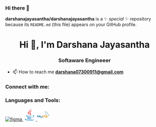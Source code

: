 ### Hi there 👋


**darshanajayasantha/darshanajayasantha** is a ✨ _special_ ✨ repository because its `README.md` (this file) appears on your GitHub profile.

<h1 align="center">Hi 👋, I'm Darshana Jayasantha</h1>
<h3 align="center">Softaware Engineeer</h3>

- 📫 How to reach me **darshana07300911@gmail.com**

<h3 align="left">Connect with me:</h3>
<p align="left">
</p>

<h3 align="left">Languages and Tools:</h3>
<p align="left"> <a href="https://www.figma.com/" target="_blank" rel="noreferrer"> <img src="https://www.vectorlogo.zone/logos/figma/figma-icon.svg" alt="figma" width="40" height="40"/> </a> <a href="https://www.java.com" target="_blank" rel="noreferrer"> <img src="https://raw.githubusercontent.com/devicons/devicon/master/icons/java/java-original.svg" alt="java" width="40" height="40"/> </a> <a href="https://www.mysql.com/" target="_blank" rel="noreferrer"> <img src="https://raw.githubusercontent.com/devicons/devicon/master/icons/mysql/mysql-original-wordmark.svg" alt="mysql" width="40" height="40"/> </a> </p>


